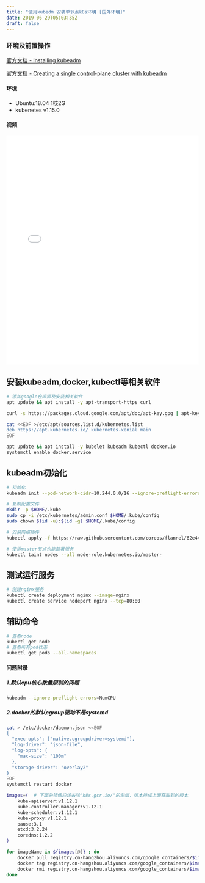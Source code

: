 ```yaml
---
title: "使用kubedm 安装单节点k8s环境 [国外环境]"
date: 2019-06-29T05:03:35Z
draft: false
---
```


### 环境及前置操作

[官方文档 - Installing kubeadm](https://kubernetes.io/docs/setup/production-environment/tools/kubeadm/install-kubeadm/)

[官方文档 - Creating a single control-plane cluster with kubeadm](https://kubernetes.io/docs/setup/production-environment/tools/kubeadm/create-cluster-kubeadm/)



#### 环境

* Ubuntu:18.04 1核2G
* kubenetes v1.15.0




#### 视频

<iframe width="100%" height=600 src="//player.bilibili.com/player.html?aid=57324712&cid=100081870&page=1" scrolling="no" border="0" frameborder="no" framespacing="0" allowfullscreen="true"> </iframe>





## 安装kubeadm,docker,kubectl等相关软件

```Bash
# 添加google仓库源及安装相关软件
apt update && apt install -y apt-transport-https curl

curl -s https://packages.cloud.google.com/apt/doc/apt-key.gpg | apt-key add -

cat <<EOF >/etc/apt/sources.list.d/kubernetes.list
deb https://apt.kubernetes.io/ kubernetes-xenial main
EOF

apt update && apt install -y kubelet kubeadm kubectl docker.io
systemctl enable docker.service
```



## kubeadm初始化

```Bash
# 初始化
kubeadm init --pod-network-cidr=10.244.0.0/16 --ignore-preflight-errors=NumCPU

# 复制配置文件
mkdir -p $HOME/.kube
sudo cp -i /etc/kubernetes/admin.conf $HOME/.kube/config
sudo chown $(id -u):$(id -g) $HOME/.kube/config

# 安装网络插件
kubectl apply -f https://raw.githubusercontent.com/coreos/flannel/62e44c867a2846fefb68bd5f178daf4da3095ccb/Documentation/kube-flannel.yml

# 使得master节点也能部署服务
kubectl taint nodes --all node-role.kubernetes.io/master-
```

#### 



## 测试运行服务

```Bash
# 创建nginx服务
kubectl create deployment nginx --image=nginx
kubectl create service nodeport nginx --tcp=80:80
```





## 辅助命令

````Bash
# 查看node
kubectl get node
# 查看所有pod状态
kubectl get pods --all-namespaces
````







#### 问题附录

##### 1.默认cpu核心数量限制的问题

```Bash
kubeadm --ignore-preflight-errors=NumCPU
```

##### 2.docker的默认cgroup驱动不是systemd

```Bash
cat > /etc/docker/daemon.json <<EOF
{
  "exec-opts": ["native.cgroupdriver=systemd"],
  "log-driver": "json-file",
  "log-opts": {
    "max-size": "100m"
  },
  "storage-driver": "overlay2"
}
EOF
systemctl restart docker
```





```bash
images=(  # 下面的镜像应该去除"k8s.gcr.io/"的前缀，版本换成上面获取到的版本
    kube-apiserver:v1.12.1
    kube-controller-manager:v1.12.1
    kube-scheduler:v1.12.1
    kube-proxy:v1.12.1
    pause:3.1
    etcd:3.2.24
    coredns:1.2.2
)

for imageName in ${images[@]} ; do
    docker pull registry.cn-hangzhou.aliyuncs.com/google_containers/$imageName
    docker tag registry.cn-hangzhou.aliyuncs.com/google_containers/$imageName k8s.gcr.io/$imageName
    docker rmi registry.cn-hangzhou.aliyuncs.com/google_containers/$imageName
done
```